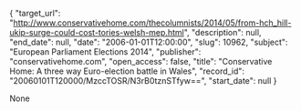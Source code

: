 {
  "target_url": "http://www.conservativehome.com/thecolumnists/2014/05/from-hch_hill-ukip-surge-could-cost-tories-welsh-mep.html", 
  "description": null, 
  "end_date": null, 
  "date": "2006-01-01T12:00:00", 
  "slug": 10962, 
  "subject": "European Parliament Elections 2014", 
  "publisher": "conservativehome.com", 
  "open_access": false, 
  "title": "Conservative Home: A three way Euro-election battle in Wales", 
  "record_id": "20060101T120000/MzccTOSR/N3rB0tznSTfyw==", 
  "start_date": null
}

None
